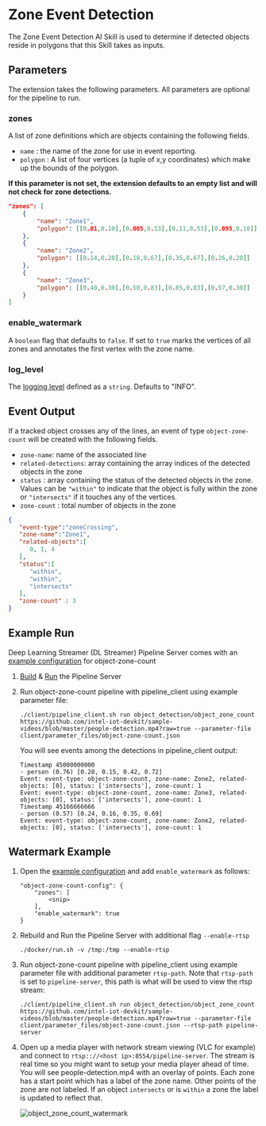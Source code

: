 # Zone Event Detection
The Zone Event Detection AI Skill is used to determine if detected objects reside in polygons that this Skill takes as inputs.

## Parameters
The extension takes the following parameters. All parameters are optional for the pipeline to run.

### zones
A list of zone definitions which are objects containing the following fields.
* `name` : the name of the zone for use in event reporting.
* `polygon` : A list of four vertices (a tuple of x,y coordinates) which make up the bounds of the polygon.

**If this parameter is not set, the extension defaults to an empty list and will not check for zone detections.**

```json
"zones": [
    {
        "name": "Zone1",
        "polygon": [[0.01,0.10],[0.005,0.53],[0.11,0.53],[0.095,0.10]]
    },
    {
        "name": "Zone2",
        "polygon": [[0.14,0.20],[0.18,0.67],[0.35,0.67],[0.26,0.20]]
    },
    {
        "name": "Zone3",
        "polygon": [[0.40,0.30],[0.50,0.83],[0.85,0.83],[0.57,0.30]]
    }
]
```
### enable_watermark
A `boolean` flag that defaults to `false`. If set to `true` marks the vertices of all zones and annotates the first vertex with the zone name.

### log_level
The [logging level](https://docs.python.org/3.8/library/logging.html#logging-levels) defined as a `string`. Defaults to "INFO".

## Event Output
If a tracked object crosses any of the lines, an event of type `object-zone-count` will be created with the following fields.
* `zone-name`: name of the associated line
* `related-detections`: array containing the array indices of the detected objects in the zone
* `status` : array containing the status of the detected objects in the zone. Values can be `"within"` to indicate that the object is fully within the zone or `"intersects"` if it touches any of the vertices.
* `zone-count` : total number of objects in the zone

```json
{
   "event-type":"zoneCrossing",
   "zone-name":"Zone1",
   "related-objects":[
      0, 1, 4
   ],
   "status":[
      "within",
      "within",
      "intersects"
   ],
   "zone-count" : 3
}
```
## Example Run
Deep Learning Streamer (DL Streamer) Pipeline Server comes with an [example configuration](../../client/parameter_files/object-zone-count.json) for object-zone-count

1. [Build](../../README.md#building-the-microservice) & [Run](../../README.md#running-the-microservice) the Pipeline Server

2. Run object-zone-count pipeline with pipeline_client using example parameter file:
    ```
   ./client/pipeline_client.sh run object_detection/object_zone_count https://github.com/intel-iot-devkit/sample-videos/blob/master/people-detection.mp4?raw=true --parameter-file client/parameter_files/object-zone-count.json
    ```
    You will see events among the detections in pipeline_client output:
    ```
    Timestamp 45000000000
    - person (0.76) [0.28, 0.15, 0.42, 0.72]
    Event: event-type: object-zone-count, zone-name: Zone2, related-objects: [0], status: ['intersects'], zone-count: 1
    Event: event-type: object-zone-count, zone-name: Zone3, related-objects: [0], status: ['intersects'], zone-count: 1
    Timestamp 45166666666
    - person (0.57) [0.24, 0.16, 0.35, 0.69]
    Event: event-type: object-zone-count, zone-name: Zone2, related-objects: [0], status: ['intersects'], zone-count: 1
    ```

## Watermark Example
1. Open the [example configuration](../../client/parameter_files/object-zone-count.json) and add `enable_watermark` as follows:
    ```
    "object-zone-count-config": {
        "zones": [
            <snip>
        ],
        "enable_watermark": true
    }
    ```
2. Rebuild and Run the Pipeline Server with additional flag `--enable-rtsp`
    ```
    ./docker/run.sh -v /tmp:/tmp --enable-rtsp

3. Run object-zone-count pipeline with pipeline_client using example parameter file with additional parameter `rtsp-path`. Note that `rtsp-path` is set to `pipeline-server`, this path is    what will be used to view the rtsp stream:
    ```
   ./client/pipeline_client.sh run object_detection/object_zone_count https://github.com/intel-iot-devkit/sample-videos/blob/master/people-detection.mp4?raw=true --parameter-file client/parameter_files/object-zone-count.json --rtsp-path pipeline-server
    ```

4. Open up a media player with network stream viewing (VLC for example) and connect to `rtsp:://<host ip>:8554/pipeline-server`. The stream is real time so you might want to setup your media player ahead of time. You will see people-detection.mp4 with an overlay of points. Each zone has a start point which has a label of the zone name. Other points of the zone are not labeled. If an object `intersects` or is `within` a zone the label is updated to reflect that.

    ![object_zone_count_watermark](object_zone_count_watermark.png)